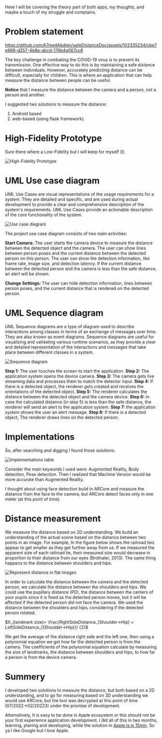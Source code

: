 ﻿Here I will be covering the theory part of both apps, my thoughts, and maybe a touch of my struggle and complains.

# Problem statement

https://github.com/A7medAbdien/safeDistanceDoc/assets/102335234/cbe7e688-d257-4b8e-abcd-176b4a067cc8

The key challenge in combating the COVID-19 virus is to prevent its transmission. One effective way to do this is by maintaining a safe distance between individuals. However, accurately predicting distance can be difficult, especially for children. This is where an application that can help measure the distance between people can be useful. 

**Notice** that I measure the distance between the camera and a person, not a person and another. 

I suggested two solutions to measure the distance:
1. Android based
2. web-based (using flask framework).


# High-Fidelity Prototype

Sure there where a Low-Fidelity but I will keep for myself 😊. 

![High-Fidelity Prototype]()
 

# UML Use case diagram

UML Use Cases are visual representations of the usage requirements for a system. They are detailed and specific, and are used during actual development to provide a clear and comprehensive description of the system's requirements. UML Use Cases provide an actionable description of the core functionality of the system.

![Use case diagram]()


The project use case diagram consists of two main activities:

**Start Camera:** The user starts the camera device to measure the distance between the detected object and the camera. The user can show lines between person poses and the current distance between the detected person on this person. The user can show the detection information, like frame rate, image size, and detection latency. If the current distance between the detected person and the camera is less than the safe distance, an alert will be shown.

**Change Settings:** The user can hide detection information, lines between person poses, and the current distance that is rendered on the detected person. 


# UML Sequence diagram

UML Sequence diagrams are a type of diagram used to describe interactions among classes in terms of an exchange of messages over time. They are also known as event diagrams. Sequence diagrams are useful for visualizing and validating various runtime scenarios, as they provide a clear and detailed representation of the interactions and messages that take place between different classes in a system.

![Sequence diagram]()

**Step 1:** The user touches the screen to start the application.
**Step 2:** The application system opens the device camera.
**Step 3:** The camera gets live streaming data and processes them to match the detector input.
**Step 4:** If there is a detected object, the renderer gets created and receives the orientations of the detected object. 
**Step 5:** The renderer calculates the distance between the detected object and the camera device.
**Step 6:** In case the calculated distance (in step 5) is less than the safe distance, the renderer will send an alert to the application system.
**Step 7:** the application system shows the user an alert message.
**Step 8:** If there is a detected object, The renderer draws lines on the detected person.


# Implementations

So, after searching and digging I found those solutions.

![Implementations table]()

Consider the main keywords I used were: Augmented Reality, Body detection, Pose detection. Then I realized that Machine Version would be more accurate than Augmented Reality.

I thought about using face detection build in ARCore and measure the distance from the face to the camera, but ARCore detect faces only in one meter (at this point of time). 


# Distance measurement

We measure the distance based on 2D understanding. We build an understanding of the actual scene based on the distance between two points in an image. For example, In the figure below shows the railroad ties appear to get smaller as they get further away from us. If we measured the apparent size of each railroad tie, their measured size would decrease in proportion to their distance from our eyes (Brothaler, 2013). The same thing happens to the distance between shoulders and hips. 
 
![Represent distance in flat images]()

In order to calculate the distance between the camera and the detected person, we calculate the distance between the shoulders and hips. We could use the pupillary distance (PD), the distance between the centers of your pupils since it is fixed as the detected person moves, but it will be affected if the detected person did not face the camera. We used the distance between the shoulders and hips, considering if the detected person rotated.

$X_{landmark size}=  \frac{RightSideDistance_{Shoulder→Hip} + LeftSideDistance_{(Shoulder→Hip)}} {2}$

We get the average of the distance right side and the left one, then using a polynomial equation we get how far the detected person is from the camera. The coefficients of the polynomial equation calculate by measuring the size of landmarks, the distance between shoulders and hips, to how far a person is from the device camera.

# Summery

I developed two solutions to measure the distance, but both based on a 2D understanding, and to go for measuring based on 3D understanding we would use ARCore, but the tool was decrypted at this point of time (07/2022->02/20223) under the promise of development.
 
Alternatively, It is easy to be done in Apple ecosystem or this should not be your first experience application development. I did all of this in two months, learning, planing and developing, while the solution in [Apple is in 15min](https://youtu.be/JAdKXV2y_Js). So ya I like Google but I love Apple.